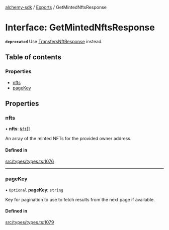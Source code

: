 [alchemy-sdk](../README.md) / [Exports](../modules.md) / GetMintedNftsResponse

# Interface: GetMintedNftsResponse

**`deprecated`** Use [TransfersNftResponse](TransfersNftResponse.md) instead.

## Table of contents

### Properties

- [nfts](GetMintedNftsResponse.md#nfts)
- [pageKey](GetMintedNftsResponse.md#pagekey)

## Properties

### nfts

• **nfts**: [`Nft`](Nft.md)[]

An array of the minted NFTs for the provided owner address.

#### Defined in

[src/types/types.ts:1076](https://github.com/alchemyplatform/alchemy-sdk-js/blob/dc20ee4/src/types/types.ts#L1076)

___

### pageKey

• `Optional` **pageKey**: `string`

Key for pagination to use to fetch results from the next page if available.

#### Defined in

[src/types/types.ts:1079](https://github.com/alchemyplatform/alchemy-sdk-js/blob/dc20ee4/src/types/types.ts#L1079)
